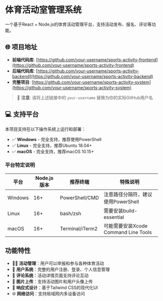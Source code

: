 # 体育活动室管理系统

一个基于React + Node.js的体育活动管理平台，支持活动发布、报名、评论等功能。

## 🌐 项目地址

- **前端代码库**: [https://github.com/your-username/sports-activity-frontend](https://github.com/your-username/sports-activity-frontend)
- **后端代码库**: [https://github.com/your-username/sports-activity-backend](https://github.com/your-username/sports-activity-backend)
- **完整项目**: [https://github.com/your-username/sports-activity-system](https://github.com/your-username/sports-activity-system)

> 📝 **注意**: 请将上述链接中的 `your-username` 替换为你的实际GitHub用户名

## 💻 支持平台

本项目支持在以下操作系统上运行和部署：

- ✅ **Windows** - 完全支持，推荐使用PowerShell
- ✅ **Linux** - 完全支持，推荐Ubuntu 18.04+
- ✅ **macOS** - 完全支持，推荐macOS 10.15+

### 平台特定说明

| 平台 | Node.js版本 | 推荐终端 | 特殊说明 |
|------|------------|----------|----------|
| Windows | 16+ | PowerShell/CMD | 注意路径分隔符，建议使用PowerShell |
| Linux | 16+ | bash/zsh | 需要安装build-essential |
| macOS | 16+ | Terminal/iTerm2 | 可能需要安装Xcode Command Line Tools |

## 功能特性

- 🏃‍♂️ **活动管理**：用户可以申报和参与各种体育活动
- 👥 **用户系统**：完整的用户注册、登录、个人信息管理
- 💬 **评论系统**：活动详情页面支持评论互动
- 📸 **图片上传**：支持活动图片和用户头像上传
- 📱 **响应式设计**：基于Tailwind CSS的现代化UI
- 🌐 **网络访问**：支持局域网内多设备访问
